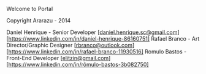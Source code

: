 Welcome to Portal

Copyright
Ararazu - 2014

Daniel Henrique - Senior Developer [daniel.henrique.sc@gmail.com] [https://www.linkedin.com/in/daniel-henrique-86160751]
Rafael Branco - Art Director/Graphic Designer [rbranco@outlook.com] [https://www.linkedin.com/in/rafael-branco-11930516]
Romulo Bastos - Front-End Developer [elitzin@gmail.com] [https://www.linkedin.com/in/rômulo-bastos-3b082750]

